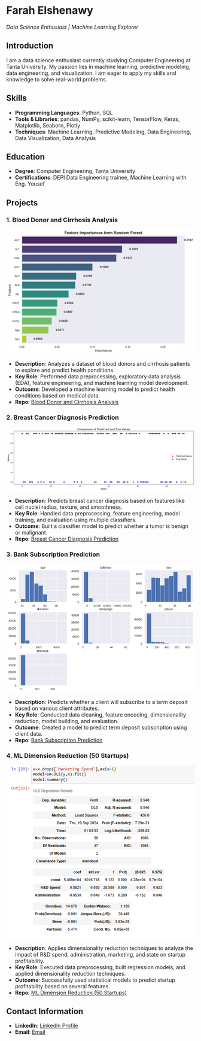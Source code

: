 # Farah Elshenawy

_Data Science Enthusiast | Machine Learning Explorer_

## Introduction
I am a data science enthusiast currently studying Computer Engineering at Tanta University. My passion lies in machine learning, predictive modeling, data engineering, and visualization. I am eager to apply my skills and knowledge to solve real-world problems.

## Skills
- **Programming Languages**: Python, SQL
- **Tools & Libraries**: pandas, NumPy, scikit-learn, TensorFlow, Keras, Matplotlib, Seaborn, Plotly
- **Techniques**: Machine Learning, Predictive Modeling, Data Engineering, Data Visualization, Data Analysis

## Education
- **Degree**: Computer Engineering, Tanta University
- **Certifications**: DEPI Data Engineering trainee, Machine Learning with Eng. Yousef

## Projects

### 1. Blood Donor and Cirrhosis Analysis
![Blood Donor and Cirrhosis Analysis](assests/img/BloodDonor.png)
- **Description**: Analyzes a dataset of blood donors and cirrhosis patients to explore and predict health conditions.
- **Key Role**: Performed data preprocessing, exploratory data analysis (EDA), feature engineering, and machine learning model development.
- **Outcome**: Developed a machine learning model to predict health conditions based on medical data.
- **Repo**: [Blood Donor and Cirrhosis Analysis](https://github.com/FarahElshenawi/blood-donor-cirrhosis-analysis.git)

### 2. Breast Cancer Diagnosis Prediction
![Breast Cancer Diagnosis Prediction](assests/img/BreastCancer.png)
- **Description**: Predicts breast cancer diagnosis based on features like cell nuclei radius, texture, and smoothness.
- **Key Role**: Handled data preprocessing, feature engineering, model training, and evaluation using multiple classifiers.
- **Outcome**: Built a classifier model to predict whether a tumor is benign or malignant.
- **Repo**: [Breast Cancer Diagnosis Prediction](https://github.com/FarahElshenawi/Breast_Cancer_Diagnosis_Prediction.git)

### 3. Bank Subscription Prediction
![Bank Subscription Prediction](assests/img/Bank.png)
- **Description**: Predicts whether a client will subscribe to a term deposit based on various client attributes.
- **Key Role**: Conducted data cleaning, feature encoding, dimensionality reduction, model building, and evaluation.
- **Outcome**: Created a model to predict term deposit subscription using client data.
- **Repo**: [Bank Subscription Prediction](https://github.com/FarahElshenawi/bank-subscription-prediction.git)

### 4. ML Dimension Reduction (50 Startups)
![ML Dimension Reduction (50 Startups)](assests/img/50StartUps.png)
- **Description**: Applies dimensionality reduction techniques to analyze the impact of R&D spend, administration, marketing, and state on startup profitability.
- **Key Role**: Executed data preprocessing, built regression models, and applied dimensionality reduction techniques.
- **Outcome**: Successfully used statistical models to predict startup profitability based on several features.
- **Repo**: [ML Dimension Reduction (50 Startups)](https://github.com/FarahElshenawi/ml-dimension-reduction-50-startups.git)

## Contact Information
- **LinkedIn**: [LinkedIn Profile](https://www.linkedin.com/in/farah-elshenawy-368bb8218/)
- **Email**: [Email](farah.elshenawy2@gmail.com)


